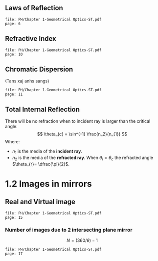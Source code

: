 ## Laws of Reflection
```slide-note 
file: PH/Chapter 1-Geometrical Optics-ST.pdf
page: 6 
```

## Refractive Index
```slide-note 
file: PH/Chapter 1-Geometrical Optics-ST.pdf
page: 10
```

## Chromatic Dispersion
(Tans xaj anhs sangs)
```slide-note 
file: PH/Chapter 1-Geometrical Optics-ST.pdf
page: 11
```

## Total Internal Reflection

There will be no refraction when to incident ray is larger than the critical angle:
$$
\theta_{c} = \sin^{-1} \frac{n_2}{n_{1}}
$$
Where:
- $n_1$ is the media of the **incident ray**.
- $n_2$ is the media of the **refracted ray**.
When $\theta_{i}=\theta_{c}$ the refracted angle $\theta_{r}= \dfrac{\pi}{2}$.

# 1.2 Images in mirrors
## Real and Virtual image
```slide-note 
file: PH/Chapter 1-Geometrical Optics-ST.pdf
page: 15
```
### Number of images due to 2 intersecting plane mirror
$$
N = (360/\theta)-1
$$
```slide-note 
file: PH/Chapter 1-Geometrical Optics-ST.pdf
page: 17

```